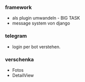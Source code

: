 
### framework


* als plugin umwandeln - BIG TASK
* message system von django 

### telegram

- login per bot verstehen. 


### verschenka

* Fotos
* DetailView




